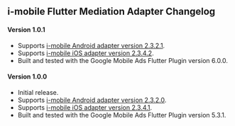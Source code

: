 ## i-mobile Flutter Mediation Adapter Changelog

#### Version 1.0.1
* Supports [i-mobile Android adapter version 2.3.2.1](https://github.com/googleads/googleads-mobile-android-mediation/blob/main/ThirdPartyAdapters/imobile/CHANGELOG.md#version-2321).
* Supports [i-mobile iOS adapter version 2.3.4.2](https://github.com/googleads/googleads-mobile-ios-mediation/blob/main/adapters/I-Mobile/CHANGELOG.md#version-2342).
* Built and tested with the Google Mobile Ads Flutter Plugin version 6.0.0.

#### Version 1.0.0
* Initial release.
* Supports [i-mobile Android adapter version 2.3.2.0](https://github.com/googleads/googleads-mobile-android-mediation/blob/main/ThirdPartyAdapters/imobile/CHANGELOG.md#version-2320).
* Supports [i-mobile iOS adapter version 2.3.4.1](https://github.com/googleads/googleads-mobile-ios-mediation/blob/main/adapters/I-Mobile/CHANGELOG.md#version-2341).
* Built and tested with the Google Mobile Ads Flutter Plugin version 5.3.1.
